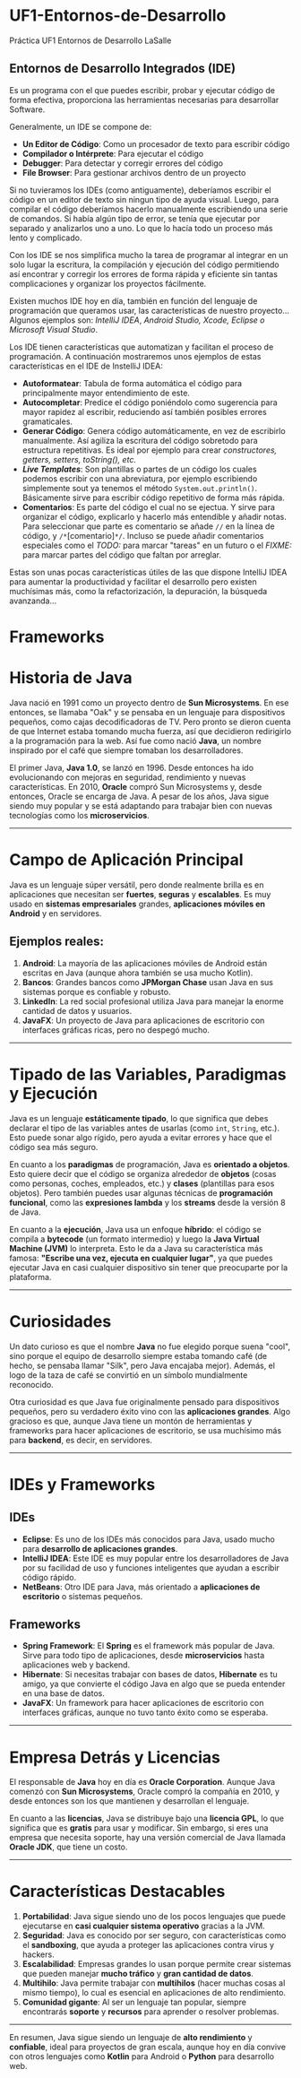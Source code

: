 # UF1-Entornos-de-Desarrollo
Práctica UF1 Entornos de Desarrollo LaSalle
## Entornos de Desarrollo Integrados (IDE)
Es un programa con el que puedes escribir, probar y ejecutar código de forma efectiva, proporciona las herramientas necesarias para desarrollar Software.

Generalmente, un IDE se compone de:
- **Un Editor de Código**: Como un procesador de texto para escribir código
- **Compilador o Intérprete**: Para ejecutar el código
- **Debugger**: Para detectar y corregir errores del código
- **File Browser**: Para gestionar archivos dentro de un proyecto


Si no tuvieramos los IDEs (como antiguamente), deberíamos escribir el código en un editor de texto sin ningun tipo de ayuda visual. Luego, para compilar el código deberíamos hacerlo manualmente escribiendo una serie de comandos. Si había algún tipo de error, se tenía que ejecutar por separado y analizarlos uno a uno. Lo que lo hacía todo un proceso más lento y complicado.

Con los IDE se nos simplifica mucho la tarea de programar al integrar en un solo lugar la escritura, la compilación y ejecución del código permitiendo así encontrar y corregir los errores de forma rápida y eficiente sin tantas complicaciones y organizar los proyectos fácilmente.

Existen muchos IDE hoy en día, también en función del lenguaje de programación que queramos usar, las características de nuestro proyecto... Algunos ejemplos son: *IntelliJ IDEA*, *Android Studio, Xcode, Eclipse o Microsoft Visual Studio*.

Los IDE tienen características que automatizan y facilitan el proceso de programación. A continuación mostraremos unos ejemplos de estas características en el IDE de InstelliJ IDEA:
- **Autoformatear**: Tabula de forma automática el código para principalmente mayor entendimiento de este.
- **Autocompletar**: Predice el código poniéndolo como sugerencia para mayor rapidez al escribir, reduciendo así también posibles errores gramaticales.
- **Generar Código**: Genera código automáticamente, en vez de escribirlo manualmente. Así agiliza la escritura del código sobretodo para estructura repetitivas. Es ideal por ejemplo para crear *constructores, getters, setters, toString(), etc.*
- ***Live Templates***: Son plantillas o partes de un código los cuales podemos escribir con una abreviatura, por ejemplo escribiendo simplemente sout ya tenemos el método `System.out.println()`. Básicamente sirve para escribir código repetitivo de forma más rápida.
- **Comentarios**: Es parte del código el cual no se ejectua. Y sirve para organizar el código, explicarlo y hacerlo más entendible y añadir notas. Para seleccionar que parte es comentario se añade `//` en la línea de código, y `/*`[comentario]`*/`. Incluso se puede añadir comentarios especiales como el *TODO:* para marcar "tareas" en un futuro o el *FIXME:* para marcar partes del código que faltan por arreglar.

Estas son unas pocas características útiles de las que dispone IntelliJ IDEA para aumentar la productividad y facilitar el desarrollo pero existen muchísimas más, como la refactorización, la depuración, la búsqueda avanzanda...


# Frameworks


# Historia de Java

Java nació en 1991 como un proyecto dentro de **Sun Microsystems**. En ese entonces, se llamaba "Oak" y se pensaba en un lenguaje para dispositivos pequeños, como cajas decodificadoras de TV. Pero pronto se dieron cuenta de que Internet estaba tomando mucha fuerza, así que decidieron redirigirlo a la programación para la web. Así fue como nació **Java**, un nombre inspirado por el café que siempre tomaban los desarrolladores.

El primer Java, **Java 1.0**, se lanzó en 1996. Desde entonces ha ido evolucionando con mejoras en seguridad, rendimiento y nuevas características. En 2010, **Oracle** compró Sun Microsystems y, desde entonces, Oracle se encarga de Java. A pesar de los años, Java sigue siendo muy popular y se está adaptando para trabajar bien con nuevas tecnologías como los **microservicios**.

---

# Campo de Aplicación Principal

Java es un lenguaje súper versátil, pero donde realmente brilla es en aplicaciones que necesitan ser **fuertes**, **seguras** y **escalables**. Es muy usado en **sistemas empresariales** grandes, **aplicaciones móviles en Android** y en servidores.

## Ejemplos reales:

1. **Android**: La mayoría de las aplicaciones móviles de Android están escritas en Java (aunque ahora también se usa mucho Kotlin).
2. **Bancos**: Grandes bancos como **JPMorgan Chase** usan Java en sus sistemas porque es confiable y robusto.
3. **LinkedIn**: La red social profesional utiliza Java para manejar la enorme cantidad de datos y usuarios.
4. **JavaFX**: Un proyecto de Java para aplicaciones de escritorio con interfaces gráficas ricas, pero no despegó mucho.

---

# Tipado de las Variables, Paradigmas y Ejecución

Java es un lenguaje **estáticamente tipado**, lo que significa que debes declarar el tipo de las variables antes de usarlas (como `int`, `String`, etc.). Esto puede sonar algo rígido, pero ayuda a evitar errores y hace que el código sea más seguro.

En cuanto a los **paradigmas** de programación, Java es **orientado a objetos**. Esto quiere decir que el código se organiza alrededor de **objetos** (cosas como personas, coches, empleados, etc.) y **clases** (plantillas para esos objetos). Pero también puedes usar algunas técnicas de **programación funcional**, como las **expresiones lambda** y los **streams** desde la versión 8 de Java.

En cuanto a la **ejecución**, Java usa un enfoque **híbrido**: el código se compila a **bytecode** (un formato intermedio) y luego la **Java Virtual Machine (JVM)** lo interpreta. Esto le da a Java su característica más famosa: **"Escribe una vez, ejecuta en cualquier lugar"**, ya que puedes ejecutar Java en casi cualquier dispositivo sin tener que preocuparte por la plataforma.

---

# Curiosidades

Un dato curioso es que el nombre **Java** no fue elegido porque suena "cool", sino porque el equipo de desarrollo siempre estaba tomando café (de hecho, se pensaba llamar "Silk", pero Java encajaba mejor). Además, el logo de la taza de café se convirtió en un símbolo mundialmente reconocido.

Otra curiosidad es que Java fue originalmente pensado para dispositivos pequeños, pero su verdadero éxito vino con las **aplicaciones grandes**. Algo gracioso es que, aunque Java tiene un montón de herramientas y frameworks para hacer aplicaciones de escritorio, se usa muchísimo más para **backend**, es decir, en servidores.

---

# IDEs y Frameworks

## IDEs

- **Eclipse**: Es uno de los IDEs más conocidos para Java, usado mucho para **desarrollo de aplicaciones grandes**.
- **IntelliJ IDEA**: Este IDE es muy popular entre los desarrolladores de Java por su facilidad de uso y funciones inteligentes que ayudan a escribir código rápido.
- **NetBeans**: Otro IDE para Java, más orientado a **aplicaciones de escritorio** o sistemas pequeños.

## Frameworks

- **Spring Framework**: El **Spring** es el framework más popular de Java. Sirve para todo tipo de aplicaciones, desde **microservicios** hasta aplicaciones web y backend.
- **Hibernate**: Si necesitas trabajar con bases de datos, **Hibernate** es tu amigo, ya que convierte el código Java en algo que se pueda entender en una base de datos.
- **JavaFX**: Un framework para hacer aplicaciones de escritorio con interfaces gráficas, aunque no tuvo tanto éxito como se esperaba.

---

# Empresa Detrás y Licencias

El responsable de **Java** hoy en día es **Oracle Corporation**. Aunque Java comenzó con **Sun Microsystems**, Oracle compró la compañía en 2010, y desde entonces son los que mantienen y desarrollan el lenguaje.

En cuanto a las **licencias**, Java se distribuye bajo una **licencia GPL**, lo que significa que es **gratis** para usar y modificar. Sin embargo, si eres una empresa que necesita soporte, hay una versión comercial de Java llamada **Oracle JDK**, que tiene un costo.

---

# Características Destacables

1. **Portabilidad**: Java sigue siendo uno de los pocos lenguajes que puede ejecutarse en **casi cualquier sistema operativo** gracias a la JVM.
2. **Seguridad**: Java es conocido por ser seguro, con características como el **sandboxing**, que ayuda a proteger las aplicaciones contra virus y hackers.
3. **Escalabilidad**: Empresas grandes lo usan porque permite crear sistemas que pueden manejar **mucho tráfico** y **gran cantidad de datos**.
4. **Multihilo**: Java permite trabajar con **multihilos** (hacer muchas cosas al mismo tiempo), lo cual es esencial en aplicaciones de alto rendimiento.
5. **Comunidad gigante**: Al ser un lenguaje tan popular, siempre encontrarás **soporte** y **recursos** para aprender o resolver problemas.

---

En resumen, Java sigue siendo un lenguaje de **alto rendimiento** y **confiable**, ideal para proyectos de gran escala, aunque hoy en día convive con otros lenguajes como **Kotlin** para Android o **Python** para desarrollo web.
